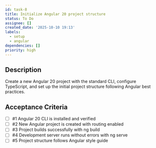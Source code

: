 ```yaml
---
id: task-8
title: Initialize Angular 20 project structure
status: To Do
assignee: []
created_date: '2025-10-10 19:13'
labels:
  - setup
  - angular
dependencies: []
priority: high
---
```


## Description

<!-- SECTION:DESCRIPTION:BEGIN -->
Create a new Angular 20 project with the standard CLI, configure TypeScript, and set up the initial project structure following Angular best practices.
<!-- SECTION:DESCRIPTION:END -->

## Acceptance Criteria
<!-- AC:BEGIN -->
- [ ] #1 Angular 20 CLI is installed and verified
- [ ] #2 New Angular project is created with routing enabled
- [ ] #3 Project builds successfully with ng build
- [ ] #4 Development server runs without errors with ng serve
- [ ] #5 Project structure follows Angular style guide
<!-- AC:END -->
